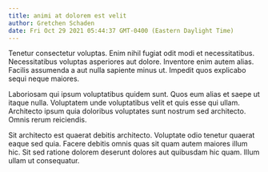 ```yaml
---
title: animi at dolorem est velit
author: Gretchen Schaden
date: Fri Oct 29 2021 05:44:37 GMT-0400 (Eastern Daylight Time)
---
```

Tenetur consectetur voluptas. Enim nihil fugiat odit modi et necessitatibus. Necessitatibus voluptas asperiores aut dolore. Inventore enim autem alias. Facilis assumenda a aut nulla sapiente minus ut. Impedit quos explicabo sequi neque maiores.

 Laboriosam qui ipsum voluptatibus quidem sunt. Quos eum alias et saepe ut itaque nulla. Voluptatem unde voluptatibus velit et quis esse qui ullam. Architecto ipsum quia doloribus voluptates sunt nostrum sed architecto. Omnis rerum reiciendis.

 Sit architecto est quaerat debitis architecto. Voluptate odio tenetur quaerat eaque sed quia. Facere debitis omnis quas sit quam autem maiores illum hic. Sit sed ratione dolorem deserunt dolores aut quibusdam hic quam. Illum ullam ut consequatur.